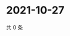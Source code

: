 # 2021-10-27

共 0 条

<!-- BEGIN WEIBO -->
<!-- 最后更新时间 Wed Oct 27 2021 10:17:19 GMT+0800 (China Standard Time) -->

<!-- END WEIBO -->

